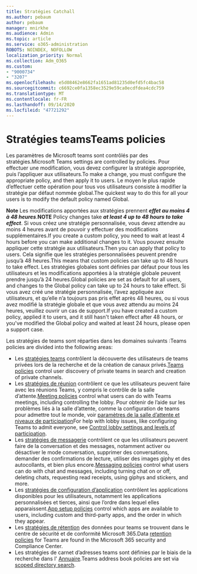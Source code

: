 ```yaml
---
title: Stratégies Catchall
ms.author: pebaum
author: pebaum
manager: mnirkhe
ms.audience: Admin
ms.topic: article
ms.service: o365-administration
ROBOTS: NOINDEX, NOFOLLOW
localization_priority: Normal
ms.collection: Adm_O365
ms.custom:
- "9000734"
- "3207"
ms.openlocfilehash: e5d08462e8662fa1651ad81235d0efd5fc4bac58
ms.sourcegitcommit: c6692ce0fa1358ec3529e59ca0ecdfdea4cdc759
ms.translationtype: MT
ms.contentlocale: fr-FR
ms.lasthandoff: 09/14/2020
ms.locfileid: "47721292"
---
```

# <a name="teams-policies"></a><span data-ttu-id="a9b56-102">Stratégies teams</span><span class="sxs-lookup"><span data-stu-id="a9b56-102">Teams policies</span></span>

<span data-ttu-id="a9b56-103">Les paramètres de Microsoft teams sont contrôlés par des stratégies.</span><span class="sxs-lookup"><span data-stu-id="a9b56-103">Microsoft Teams settings are controlled by policies.</span></span> <span data-ttu-id="a9b56-104">Pour effectuer une modification, vous devez configurer la stratégie appropriée, puis l’appliquer aux utilisateurs.</span><span class="sxs-lookup"><span data-stu-id="a9b56-104">To make a change, you must configure the appropriate policy, and then apply it to users.</span></span> <span data-ttu-id="a9b56-105">Le moyen le plus rapide d’effectuer cette opération pour tous vos utilisateurs consiste à modifier la stratégie par défaut nommée global.</span><span class="sxs-lookup"><span data-stu-id="a9b56-105">The quickest way to do this for all your users is to modify the default policy named Global.</span></span> 

<span data-ttu-id="a9b56-106">**Note** Les modifications apportées aux stratégies prennent ***effet au moins 4 à 48 heures***.</span><span class="sxs-lookup"><span data-stu-id="a9b56-106">**NOTE** Policy changes take ***at least 4 up to 48 hours to take effect***.</span></span> <span data-ttu-id="a9b56-107">Si vous créez une stratégie personnalisée, vous devez attendre au moins 4 heures avant de pouvoir y effectuer des modifications supplémentaires.</span><span class="sxs-lookup"><span data-stu-id="a9b56-107">If you create a custom policy, you need to wait at least 4 hours before you can make additional changes to it.</span></span> <span data-ttu-id="a9b56-108">Vous pouvez ensuite appliquer cette stratégie aux utilisateurs.</span><span class="sxs-lookup"><span data-stu-id="a9b56-108">Then you can apply that policy to users.</span></span> <span data-ttu-id="a9b56-109">Cela signifie que les stratégies personnalisées peuvent prendre jusqu’à 48 heures.</span><span class="sxs-lookup"><span data-stu-id="a9b56-109">This means that custom policies can take up to 48 hours to take effect.</span></span> <span data-ttu-id="a9b56-110">Les stratégies globales sont définies par défaut pour tous les utilisateurs et les modifications apportées à la stratégie globale peuvent prendre jusqu’à 24 heures.</span><span class="sxs-lookup"><span data-stu-id="a9b56-110">Global policies are set as default for all users, and changes to the Global policy can take up to 24 hours to take effect.</span></span> <span data-ttu-id="a9b56-111">Si vous avez créé une stratégie personnalisée, l’avez appliquée aux utilisateurs, et qu’elle n’a toujours pas pris effet après 48 heures, ou si vous avez modifié la stratégie globale et que vous avez attendu au moins 24 heures, veuillez ouvrir un cas de support.</span><span class="sxs-lookup"><span data-stu-id="a9b56-111">If you have created a custom policy, applied it to users, and it still hasn't taken effect after 48 hours, or you've modified the Global policy and waited at least 24 hours, please open a support case.</span></span>

<span data-ttu-id="a9b56-112">Les stratégies de teams sont réparties dans les domaines suivants :</span><span class="sxs-lookup"><span data-stu-id="a9b56-112">Teams policies are divided into the following areas:</span></span>

- <span data-ttu-id="a9b56-113">Les [stratégies teams](https://docs.microsoft.com/MicrosoftTeams/teams-policies) contrôlent la découverte des utilisateurs de teams privées lors de la recherche et de la création de canaux privés.</span><span class="sxs-lookup"><span data-stu-id="a9b56-113">[Teams policies](https://docs.microsoft.com/MicrosoftTeams/teams-policies) control user discovery of private teams in search and creation of private channels.</span></span>  
- <span data-ttu-id="a9b56-114">Les [stratégies de réunion](https://docs.microsoft.com/microsoftteams/meeting-policies-in-teams) contrôlent ce que les utilisateurs peuvent faire avec les réunions Teams, y compris le contrôle de la salle d’attente.</span><span class="sxs-lookup"><span data-stu-id="a9b56-114">[Meeting policies](https://docs.microsoft.com/microsoftteams/meeting-policies-in-teams) control what users can do with Teams meetings, including controlling the lobby.</span></span> <span data-ttu-id="a9b56-115">Pour obtenir de l’aide sur les problèmes liés à la salle d’attente, comme la configuration de teams pour admettre tout le monde, voir [paramètres de la salle d’attente et niveaux de participation](https://docs.microsoft.com/alchemyinsights/bypass-lobby)</span><span class="sxs-lookup"><span data-stu-id="a9b56-115">For help with lobby issues, like configuring Teams to admit everyone, see [Control lobby settings and levels of participation](https://docs.microsoft.com/alchemyinsights/bypass-lobby).</span></span>
- <span data-ttu-id="a9b56-116">Les [stratégies de messagerie](https://docs.microsoft.com/microsoftteams/messaging-policies-in-teams) contrôlent ce que les utilisateurs peuvent faire de la conversation et des messages, notamment activer ou désactiver le mode conversation, supprimer des conversations, demander des confirmations de lecture, utiliser des images giphy et des autocollants, et bien plus encore.</span><span class="sxs-lookup"><span data-stu-id="a9b56-116">[Messaging policies](https://docs.microsoft.com/microsoftteams/messaging-policies-in-teams) control what users can do with chat and messages, including turning chat on or off, deleting chats, requesting read receipts, using giphys and stickers, and more.</span></span>
- <span data-ttu-id="a9b56-117">Les [stratégies de configuration d’application](https://docs.microsoft.com/MicrosoftTeams/teams-app-setup-policies) contrôlent les applications disponibles pour les utilisateurs, notamment les applications personnalisées et tierces, ainsi que l’ordre dans lequel elles apparaissent.</span><span class="sxs-lookup"><span data-stu-id="a9b56-117">[App setup policies](https://docs.microsoft.com/MicrosoftTeams/teams-app-setup-policies) control which apps are available to users, including custom and third-party apps, and the order in which they appear.</span></span>  
- <span data-ttu-id="a9b56-118">Les [stratégies de rétention](https://docs.microsoft.com/microsoftteams/retention-policies) des données pour teams se trouvent dans le centre de sécurité et de conformité Microsoft 365.</span><span class="sxs-lookup"><span data-stu-id="a9b56-118">Data [retention policies](https://docs.microsoft.com/microsoftteams/retention-policies) for Teams are found in the Microsoft 365 security and Compliance Center.</span></span>
- <span data-ttu-id="a9b56-119">Les stratégies de carnet d’adresses teams sont définies par le biais de la recherche dans l' [Annuaire](https://docs.microsoft.com/MicrosoftTeams/teams-scoped-directory-search).</span><span class="sxs-lookup"><span data-stu-id="a9b56-119">Teams address book policies are set via [scoped directory search](https://docs.microsoft.com/MicrosoftTeams/teams-scoped-directory-search).</span></span>